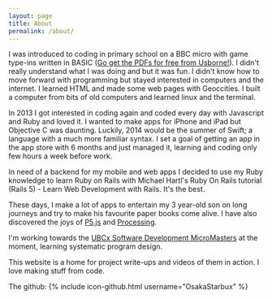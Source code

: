 ```yaml
---
layout: page
title: About
permalink: /about/
---
```


I was introduced to coding in primary school on a BBC micro with game type-ins written in BASIC ([Go get the PDFs for free from Usborne!](https://usborne.com/browse-books/features/computer-and-coding-books/)). I didn't really understand what I was doing and but it was fun. I didn't know how to move forward with programming but stayed interested in computers and the internet. I learned HTML and made some web pages with Geoccities. I built a computer from bits of old computers and learned linux and the terminal.

In 2013 I got interested in coding again and coded every day with Javascript and Ruby and loved it. I wanted to make apps for iPhone and iPad but Objective C was daunting. Luckily, 2014 would be the summer of Swift; a language with a much more familiar syntax. I set a goal of getting an app in the app store with 6 months and just managed it, learning and coding only few hours a week before work.

In need of a backend for my mobile and web apps I decided to use my Ruby knowledge to learn Ruby on Rails with Michael Hartl's Ruby On Rails tutorial (Rails 5) - Learn Web Development with Rails. It's the best.

These days, I make a lot of apps to entertain my 3 year-old son on long journeys and try to make his favourite paper books come alive. I have also discovered the joys of [P5.js](https://p5js.org) and [Processing](https://processing.org/).

I'm working towards the [UBCx Software Development MicroMasters](https://www.youtube.com/watch?v=Un95n-pNPiw) at the moment, learning systematic program design.

This website is a home for project write-ups and videos of them in action. I love making stuff from code. 

The github:
{% include icon-github.html username="OsakaStarbux" %} 
